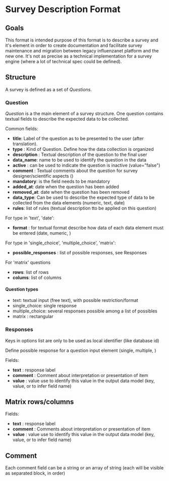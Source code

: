 # Survey Description Format

## Goals

This format is intended purpose of this format is to describe a survey and it's element in order to create documentation and facilitate survey maintenance and migration between legacy influenzanet platform and the new one. It's not as precise as a technical implementation for a survey engine (where a lot of technical spec could be defined).

## Structure

A survey is defined as a set of *Questions*.

### Question

*Question* is a the main element of a survey structure. One question contains textual fields to describe the expected data to be collected.

Common fields:
- **title**: Label of the question as to be presented to the user (after translation). 
- **type** : Kind of Question. Define how the data collection is organized
- **description** : Textual description of the question to the final user
- **data_name**: name to be used to identify the question in the data
- **active** : can be used to indicate the question is inactive (value="false")            
- **comment** : Textual comments about the question for survey designer/scientific aspects ()
- **mandatory**: is the field needs to be mandatory
- **added_at**: date when the question has been added
- **removed_at**: date when the question has been removed
- **data_type**: Can be used to describe the expected type of data to be collected from the data elements (numeric, text, date)
- **rules**: list of rules (textual description tto be applied on this question)

For type in 'text', 'date':
- **format** : for textual format describe how data of each data element must be entered (date, numeric, )

For type in 'single_choice', 'multiple_choice', 'matrix':
- **possible_responses** : list of possible responses, see Responses

For 'matrix' questions
- **rows**: list of rows
- **colums**: list of columns

#### Question types

- text: textual input (free text), with possible restriction/format
- single_choice: single response
- multiple_choice: several responses possible among a list of possibles
- matrix : rectangular

### Responses

Keys in options list are only to be used as local identifier (like database id)

Define possible response for a question input element (single, multiple, )

Fields:
- **text** : response label
- **comment** : Comment about interpretation or presentation of item
- **value** : value use to identify this value in the output data model (key, value, or to infer field name)

## Matrix rows/columns

Fields:
- **text** : response label
- **comment** : Comments about interpretation or presentation of item
- **value** : value use to identify this value in the output data model (key, value, or to infer field name)

## Comment
Each comment field can be a string or an array of string (each will be visible as separated block, in order)